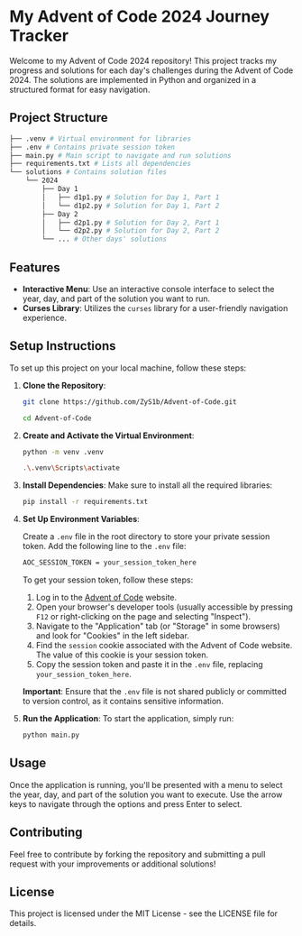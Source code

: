 # My Advent of Code 2024 Journey Tracker

Welcome to my Advent of Code 2024 repository! This project tracks my progress and solutions for each day's challenges during the Advent of Code 2024. The solutions are implemented in Python and organized in a structured format for easy navigation.

## Project Structure
```bash 
├── .venv # Virtual environment for libraries 
├── .env # Contains private session token 
├── main.py # Main script to navigate and run solutions 
├── requirements.txt # Lists all dependencies 
└── solutions # Contains solution files 
    └── 2024 
        ├── Day 1 
        │   ├── d1p1.py # Solution for Day 1, Part 1 
        │   └── d1p2.py # Solution for Day 1, Part 2 
        ├── Day 2 
        │   ├── d2p1.py # Solution for Day 2, Part 1 
        │   └── d2p2.py # Solution for Day 2, Part 2 
        └── ... # Other days' solutions
```


## Features

- **Interactive Menu**: Use an interactive console interface to select the year, day, and part of the solution you want to run.
- **Curses Library**: Utilizes the `curses` library for a user-friendly navigation experience.

## Setup Instructions

To set up this project on your local machine, follow these steps:

1. **Clone the Repository**:

    ```bash
    git clone https://github.com/ZyS1b/Advent-of-Code.git

    cd Advent-of-Code
    ```

2. **Create and Activate the Virtual Environment**:
   
    ```bash 
    python -m venv .venv
    
    .\.venv\Scripts\activate
    ```

3. **Install Dependencies**:
    Make sure to install all the required libraries:

    ```bash 
    pip install -r requirements.txt
    ```

4. **Set Up Environment Variables**:

   Create a `.env` file in the root directory to store your private session token. Add the following line to the `.env` file:
    ```bash
    AOC_SESSION_TOKEN = your_session_token_here
    ```

    To get your session token, follow these steps:

    1. Log in to the [Advent of Code](https://adventofcode.com/) website.
    2. Open your browser's developer tools (usually accessible by pressing `F12` or right-clicking on the page and selecting "Inspect").
    3. Navigate to the "Application" tab (or "Storage" in some browsers) and look for "Cookies" in the left sidebar.
    4. Find the `session` cookie associated with the Advent of Code website. The value of this cookie is your session token.
    5. Copy the session token and paste it in the `.env` file, replacing `your_session_token_here`.

    **Important**: Ensure that the `.env` file is not shared publicly or committed to version control, as it contains sensitive information.

5. **Run the Application**:
    To start the application, simply run:
    
    ```bash
    python main.py
    ```

## Usage
Once the application is running, you'll be presented with a menu to select the year, day, and part of the solution you want to execute. Use the arrow keys to navigate through the options and press Enter to select.

## Contributing
Feel free to contribute by forking the repository and submitting a pull request with your improvements or additional solutions!

## License
This project is licensed under the MIT License - see the LICENSE file for details.